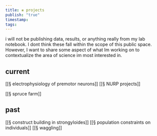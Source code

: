 ```yaml
---
title: ⨳ projects
publish: "true"
timestamp: 
tags:
---
```

i will not be publishing data, results, or anything really from my lab notebook. I dont think these fall within the scope of this public space. However, I want to share some aspect of what Im working on to contextualize the area of science im most interested in.
## current
[[§ electrophysiology of premotor neurons]] 
[[§ NURP projects]]

[[§ spruce farm]]
## past
[[§ construct building in strongyloides]] 
[[§ population constraints on individuals]]
[[§ waggling]]


